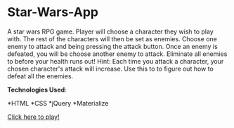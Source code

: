 # Star-Wars-App

A star wars RPG game. Player will choose a character they wish to play with. The rest of the characters will then be set as enemies. Choose one enemy to attack and being pressing the attack button. Once an enemy is defeated, you will be choose another enemy to attack. Eliminate all enemies to before your health runs out! Hint: Each time you attack a character, your chosen character's attack will increase. Use this to to figure out how to defeat all the enemies. 

**Technologies Used**:

*HTML
*CSS
*jQuery
*Materialize

[Click here to play!](https://star-wars-app-vsfykhpooj.now.sh )
